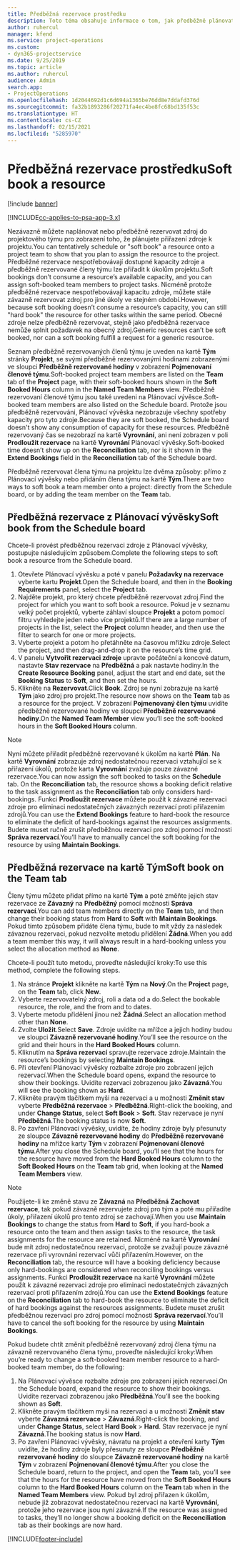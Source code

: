 ```yaml
---
title: Předběžná rezervace prostředku
description: Toto téma obsahuje informace o tom, jak předběžně plánovat nebo předběžně rezervovat členy projektového týmu.
author: ruhercul
manager: kfend
ms.service: project-operations
ms.custom:
- dyn365-projectservice
ms.date: 9/25/2019
ms.topic: article
ms.author: ruhercul
audience: Admin
search.app:
- ProjectOperations
ms.openlocfilehash: 1d2044692d1c6d694a1365be76dd8e7ddafd376d
ms.sourcegitcommit: fa32b1893286f20271fa4ec4be8fc68bd135f53c
ms.translationtype: HT
ms.contentlocale: cs-CZ
ms.lasthandoff: 02/15/2021
ms.locfileid: "5285970"
---
```

# <a name="soft-book-a-resource"></a><span data-ttu-id="653e4-103">Předběžná rezervace prostředku</span><span class="sxs-lookup"><span data-stu-id="653e4-103">Soft book a resource</span></span>

[!include [banner](../includes/psa-now-project-operations.md)]

[!INCLUDE[cc-applies-to-psa-app-3.x](../includes/cc-applies-to-psa-app-3x.md)]

<span data-ttu-id="653e4-104">Nezávazně můžete naplánovat nebo předběžně rezervovat zdroj do projektového týmu pro zobrazení toho, že plánujete přiřazení zdroje k projektu.</span><span class="sxs-lookup"><span data-stu-id="653e4-104">You can tentatively schedule or "soft book" a resource onto a project team to show that you plan to assign the resource to the project.</span></span> <span data-ttu-id="653e4-105">Předběžné rezervace nespotřebovávají dostupné kapacity zdroje a předběžně rezervované členy týmu lze přiřadit k úkolům projektu.</span><span class="sxs-lookup"><span data-stu-id="653e4-105">Soft bookings don’t consume a resource’s available capacity, and you can assign soft-booked team members to project tasks.</span></span> <span data-ttu-id="653e4-106">Nicméně protože předběžné rezervace nespotřebovávají kapacitu zdroje, můžete stále závazně rezervovat zdroj pro jiné úkoly ve stejném období.</span><span class="sxs-lookup"><span data-stu-id="653e4-106">However, because soft booking doesn’t consume a resource’s capacity, you can still "hard book" the resource for other tasks within the same period.</span></span> <span data-ttu-id="653e4-107">Obecné zdroje nelze předběžně rezervovat, stejně jako předběžná rezervace nemůže splnit požadavek na obecný zdroj.</span><span class="sxs-lookup"><span data-stu-id="653e4-107">Generic resources can’t be soft booked, nor can a soft booking fulfill a request for a generic resource.</span></span>

<span data-ttu-id="653e4-108">Seznam předběžně rezervovaných členů týmu je uveden na kartě **Tým** stránky **Projekt**, se svými předběžně rezervovanými hodinami zobrazenými ve sloupci **Předběžně rezervované hodiny** v zobrazení **Pojmenovaní členové týmu**.</span><span class="sxs-lookup"><span data-stu-id="653e4-108">Soft-booked project team members are listed on the **Team** tab of the **Project** page, with their soft-booked hours shown in the **Soft Booked Hours** column in the **Named Team Members** view.</span></span> <span data-ttu-id="653e4-109">Předběžně rezervovaní členové týmu jsou také uvedeni na Plánovací vývěsce.</span><span class="sxs-lookup"><span data-stu-id="653e4-109">Soft-booked team members are also listed on the Schedule board.</span></span> <span data-ttu-id="653e4-110">Protože jsou předběžně rezervováni, Plánovací vývěska nezobrazuje všechny spotřeby kapacity pro tyto zdroje.</span><span class="sxs-lookup"><span data-stu-id="653e4-110">Because they are soft booked, the Schedule board doesn't show any consumption of capacity for these resources.</span></span> <span data-ttu-id="653e4-111">Předběžně rezervovaný čas se nezobrazí na kartě **Vyrovnání**, ani není zobrazen v poli **Prodloužit rezervace** na kartě **Vyrovnání** Plánovací vývěsky.</span><span class="sxs-lookup"><span data-stu-id="653e4-111">Soft-booked time doesn’t show up on the **Reconciliation** tab, nor is it shown in the **Extend Bookings** field in the **Reconciliation** tab of the Schedule board.</span></span> 

<span data-ttu-id="653e4-112">Předběžně rezervovat člena týmu na projektu lze dvěma způsoby: přímo z Plánovací vývěsky nebo přidáním člena týmu na kartě **Tým**.</span><span class="sxs-lookup"><span data-stu-id="653e4-112">There are two ways to soft book a team member onto a project: directly from the Schedule board, or by adding the team member on the **Team** tab.</span></span> 

## <a name="soft-book-from-the-schedule-board"></a><span data-ttu-id="653e4-113">Předběžná rezervace z Plánovací vývěsky</span><span class="sxs-lookup"><span data-stu-id="653e4-113">Soft book from the Schedule board</span></span>
<span data-ttu-id="653e4-114">Chcete-li provést předběžnou rezervaci zdroje z Plánovací vývěsky, postupujte následujícím způsobem.</span><span class="sxs-lookup"><span data-stu-id="653e4-114">Complete the following steps to soft book a resource from the Schedule board.</span></span> 

1. <span data-ttu-id="653e4-115">Otevřete Plánovací vývěsku a poté v panelu **Požadavky na rezervace** vyberte kartu **Projekt**.</span><span class="sxs-lookup"><span data-stu-id="653e4-115">Open the Schedule board, and then in the **Booking Requirements** panel, select the **Project** tab.</span></span>
2. <span data-ttu-id="653e4-116">Najděte projekt, pro který chcete předběžně rezervovat zdroj.</span><span class="sxs-lookup"><span data-stu-id="653e4-116">Find the project for which you want to soft book a resource.</span></span> <span data-ttu-id="653e4-117">Pokud je v seznamu velký počet projektů, vyberte záhlaví sloupce **Projekt** a potom pomocí filtru vyhledejte jeden nebo více projektů.</span><span class="sxs-lookup"><span data-stu-id="653e4-117">If there are a large number of projects in the list, select the **Project** column header, and then use the filter to search for one or more projects.</span></span>
3. <span data-ttu-id="653e4-118">Vyberte projekt a potom ho přetáhněte na časovou mřížku zdroje.</span><span class="sxs-lookup"><span data-stu-id="653e4-118">Select the project, and then drag-and-drop it on the resource’s time grid.</span></span>
5. <span data-ttu-id="653e4-119">V panelu **Vytvořit rezervaci zdroje** upravte počáteční a koncové datum, nastavte **Stav rezervace** na **Předběžná** a pak nastavte hodiny.</span><span class="sxs-lookup"><span data-stu-id="653e4-119">In the **Create Resource Booking** panel, adjust the start and end date, set the **Booking Status** to **Soft**, and then set the hours.</span></span> 
6. <span data-ttu-id="653e4-120">Klikněte na **Rezervovat**.</span><span class="sxs-lookup"><span data-stu-id="653e4-120">Click **Book**.</span></span> <span data-ttu-id="653e4-121">Zdroj se nyní zobrazuje na kartě **Tým** jako zdroj pro projekt.</span><span class="sxs-lookup"><span data-stu-id="653e4-121">The resource now shows on the **Team** tab as a resource for the project.</span></span> <span data-ttu-id="653e4-122">V zobrazení **Pojmenovaný člen týmu** uvidíte předběžně rezervované hodiny ve sloupci **Předběžně rezervované hodiny**.</span><span class="sxs-lookup"><span data-stu-id="653e4-122">On the **Named Team Member** view you’ll see the soft-booked hours in the **Soft Booked Hours** column.</span></span>

> [!NOTE]
> <span data-ttu-id="653e4-123">Nyní můžete přiřadit předběžně rezervované k úkolům na kartě **Plán**. Na kartě **Vyrovnání** zobrazuje zdroj nedostatečnou rezervaci vztahující se k přiřazení úkolů, protože karta **Vyrovnání** zvažuje pouze závazné rezervace.</span><span class="sxs-lookup"><span data-stu-id="653e4-123">You can now assign the soft booked to tasks on the **Schedule** tab. On the **Reconciliation** tab, the resource shows a booking deficit relative to the task assignment as the **Reconciliation** tab only considers hard-bookings.</span></span> <span data-ttu-id="653e4-124">Funkci **Prodloužit rezervace** můžete použít k závazné rezervaci zdroje pro eliminaci nedostatečných závazných rezervací proti přiřazením zdrojů.</span><span class="sxs-lookup"><span data-stu-id="653e4-124">You can use the **Extend Bookings** feature to hard-book the resource to eliminate the deficit of hard-bookings against the resources assignments.</span></span> <span data-ttu-id="653e4-125">Budete muset ručně zrušit předběžnou rezervaci pro zdroj pomocí možnosti **Správa rezervací**.</span><span class="sxs-lookup"><span data-stu-id="653e4-125">You’ll have to manually cancel the soft booking for the resource by using **Maintain Bookings**.</span></span>

## <a name="soft-book-on-the-team-tab"></a><span data-ttu-id="653e4-126">Předběžná rezervace na kartě Tým</span><span class="sxs-lookup"><span data-stu-id="653e4-126">Soft book on the Team tab</span></span>

<span data-ttu-id="653e4-127">Členy týmu můžete přidat přímo na kartě **Tým** a poté změňte jejich stav rezervace ze **Závazný** na **Předběžný** pomocí možnosti **Správa rezervací**.</span><span class="sxs-lookup"><span data-stu-id="653e4-127">You can add team members directly on the **Team** tab, and then change their booking status from **Hard** to **Soft** with **Maintain Bookings**.</span></span> <span data-ttu-id="653e4-128">Pokud tímto způsobem přidáte člena týmu, bude to mít vždy za následek závaznou rezervaci, pokud nezvolíte metodu přidělení **Žádná**.</span><span class="sxs-lookup"><span data-stu-id="653e4-128">When you add a team member this way, it will always result in a hard-booking unless you select the allocation method as **None**.</span></span>

<span data-ttu-id="653e4-129">Chcete-li použít tuto metodu, proveďte následující kroky:</span><span class="sxs-lookup"><span data-stu-id="653e4-129">To use this method, complete the following steps.</span></span>

1. <span data-ttu-id="653e4-130">Na stránce **Projekt** klikněte na kartě **Tým** na **Nový**.</span><span class="sxs-lookup"><span data-stu-id="653e4-130">On the **Project** page, on the **Team** tab, click **New**.</span></span>
2. <span data-ttu-id="653e4-131">Vyberte rezervovatelný zdroj, roli a data od a do.</span><span class="sxs-lookup"><span data-stu-id="653e4-131">Select the bookable resource, the role, and the from and to dates.</span></span>
3. <span data-ttu-id="653e4-132">Vyberte metodu přidělení jinou než **Žádná**.</span><span class="sxs-lookup"><span data-stu-id="653e4-132">Select an allocation method other than **None**.</span></span>
4. <span data-ttu-id="653e4-133">Zvolte **Uložit**.</span><span class="sxs-lookup"><span data-stu-id="653e4-133">Select **Save**.</span></span> <span data-ttu-id="653e4-134">Zdroje uvidíte na mřížce a jejich hodiny budou ve sloupci **Závazně rezervované hodiny**.</span><span class="sxs-lookup"><span data-stu-id="653e4-134">You’ll see the resource on the grid and their hours in the **Hard Booked Hours** column.</span></span>
5. <span data-ttu-id="653e4-135">Kliknutím na **Správa rezervací** spravujte rezervace zdroje.</span><span class="sxs-lookup"><span data-stu-id="653e4-135">Maintain the resource’s bookings by selecting **Maintain Bookings**.</span></span>
6. <span data-ttu-id="653e4-136">Při otevření Plánovací vývěsky rozbalte zdroje pro zobrazení jejich rezervací.</span><span class="sxs-lookup"><span data-stu-id="653e4-136">When the Schedule board opens, expand the resource to show their bookings.</span></span> <span data-ttu-id="653e4-137">Uvidíte rezervaci zobrazenou jako **Závazná**.</span><span class="sxs-lookup"><span data-stu-id="653e4-137">You will see the booking shown as **Hard**.</span></span>
7. <span data-ttu-id="653e4-138">Klikněte pravým tlačítkem myši na rezervaci a u možnosti **Změnit stav** vyberte **Předběžná rezervace** \> **Předběžná**.</span><span class="sxs-lookup"><span data-stu-id="653e4-138">Right-click the booking, and under **Change Status**, select **Soft Book** \> **Soft**.</span></span> <span data-ttu-id="653e4-139">Stav rezervace je nyní **Předběžná**.</span><span class="sxs-lookup"><span data-stu-id="653e4-139">The booking status is now **Soft**.</span></span>
8. <span data-ttu-id="653e4-140">Po zavření Plánovací vývěsky, uvidíte, že hodiny zdroje byly přesunuty ze sloupce **Závazně rezervované hodiny** do **Předběžně rezervované hodiny** na mřížce karty **Tým** v zobrazení **Pojmenovaní členové týmu**.</span><span class="sxs-lookup"><span data-stu-id="653e4-140">After you close the Schedule board, you’ll see that the hours for the resource have moved from the **Hard Booked Hours** column to the **Soft Booked Hours** on the **Team** tab grid, when looking at the **Named Team Members** view.</span></span>

> [!NOTE]
> <span data-ttu-id="653e4-141">Použijete-li ke změně stavu ze **Závazná** na **Předběžná** **Zachovat rezervace**, tak pokud závazně rezervujete zdroj pro tým a poté mu přiřadíte úkoly, přiřazení úkolů pro tento zdroj se zachovají.</span><span class="sxs-lookup"><span data-stu-id="653e4-141">When you use **Maintain Bookings** to change the status from **Hard** to **Soft**, if you hard-book a resource onto the team and then assign tasks to the resource, the task assignments for the resource are retained.</span></span> <span data-ttu-id="653e4-142">Nicméně na kartě **Vyrovnání** bude mít zdroj nedostatečnou rezervaci, protože se zvažují pouze závazné rezervace při vyrovnání rezervací vůči přiřazením.</span><span class="sxs-lookup"><span data-stu-id="653e4-142">However, on the **Reconciliation** tab, the resource will have a booking deficiency because only hard-bookings are considered when reconciling bookings versus assignments.</span></span> <span data-ttu-id="653e4-143">Funkci **Prodloužit rezervace** na kartě **Vyrovnání** můžete použít k závazné rezervaci zdroje pro eliminaci nedostatečných závazných rezervací proti přiřazením zdrojů.</span><span class="sxs-lookup"><span data-stu-id="653e4-143">You can use the **Extend Bookings** feature on the **Reconciliation** tab to hard-book the resource to eliminate the deficit of hard bookings against the resources assignments.</span></span> <span data-ttu-id="653e4-144">Budete muset zrušit předběžnou rezervaci pro zdroj pomocí možnosti **Správa rezervací**.</span><span class="sxs-lookup"><span data-stu-id="653e4-144">You’ll have to cancel the soft booking for the resource by using **Maintain Bookings**.</span></span>

<span data-ttu-id="653e4-145">Pokud budete chtít změnit předběžně rezervovaný zdroj člena týmu na závazně rezervovaného člena týmu, proveďte následující kroky:</span><span class="sxs-lookup"><span data-stu-id="653e4-145">When you’re ready to change a soft-booked team member resource to a hard-booked team member, do the following:</span></span>

1. <span data-ttu-id="653e4-146">Na Plánovací vývěsce rozbalte zdroje pro zobrazení jejich rezervací.</span><span class="sxs-lookup"><span data-stu-id="653e4-146">On the Schedule board, expand the resource to show their bookings.</span></span> <span data-ttu-id="653e4-147">Uvidíte rezervaci zobrazenou jako **Předběžná**.</span><span class="sxs-lookup"><span data-stu-id="653e4-147">You’ll see the booking shown as **Soft**.</span></span>
2. <span data-ttu-id="653e4-148">Klikněte pravým tlačítkem myši na rezervaci a u možnosti **Změnit stav** vyberte **Závazná rezervace** \> **Závazná**.</span><span class="sxs-lookup"><span data-stu-id="653e4-148">Right-click the booking, and under **Change Status**, select **Hard Book** \> **Hard**.</span></span> <span data-ttu-id="653e4-149">Stav rezervace je nyní **Závazná**.</span><span class="sxs-lookup"><span data-stu-id="653e4-149">The booking status is now **Hard**.</span></span>
3. <span data-ttu-id="653e4-150">Po zavření Plánovací vývěsky, návratu na projekt a otevření karty **Tým** uvidíte, že hodiny zdroje byly přesunuty ze sloupce **Předběžně rezervované hodiny** do sloupce **Závazně rezervované hodiny** na kartě **Tým** v zobrazení **Pojmenovaní členové týmu**.</span><span class="sxs-lookup"><span data-stu-id="653e4-150">After you close the Schedule board, return to the project, and open the **Team** tab, you’ll see that the hours for the resource have moved from the **Soft Booked Hours** column to the **Hard Booked Hours** column on the **Team** tab when in the **Named Team Members** view.</span></span> <span data-ttu-id="653e4-151">Pokud byl zdroj přiřazen k úkolům, nebude již zobrazovat nedostatečnou rezervaci na kartě **Vyrovnání**, protože jeho rezervace jsou nyní závazné.</span><span class="sxs-lookup"><span data-stu-id="653e4-151">If the resource was assigned to tasks, they’ll no longer show a booking deficit on the **Reconciliation** tab as their bookings are now hard.</span></span>



[!INCLUDE[footer-include](../includes/footer-banner.md)]